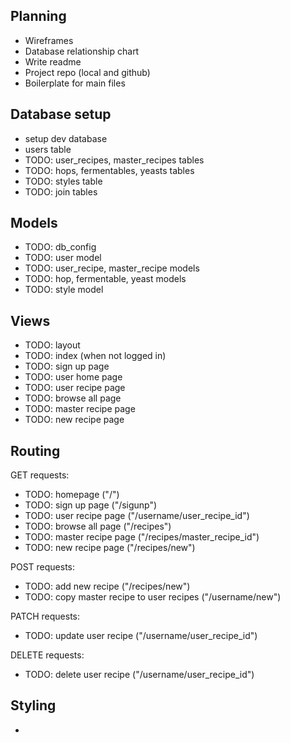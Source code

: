 ## Planning
* Wireframes
* Database relationship chart
* Write readme
* Project repo (local and github)
* Boilerplate for main files

## Database setup
* setup dev database
* users table
* TODO: user_recipes, master_recipes tables
* TODO: hops, fermentables, yeasts tables
* TODO: styles table
* TODO: join tables

## Models
* TODO: db_config
* TODO: user model
* TODO: user_recipe, master_recipe models
* TODO: hop, fermentable, yeast models
* TODO: style model

## Views
* TODO: layout
* TODO: index (when not logged in)
* TODO: sign up page
* TODO: user home page
* TODO: user recipe page
* TODO: browse all page
* TODO: master recipe page
* TODO: new recipe page

## Routing
GET requests:
* TODO: homepage ("/")
* TODO: sign up page ("/sigunp")
* TODO: user recipe page ("/username/user_recipe_id")
* TODO: browse all page ("/recipes")
* TODO: master recipe page ("/recipes/master_recipe_id")
* TODO: new recipe page ("/recipes/new")

POST requests:
* TODO: add new recipe ("/recipes/new")
* TODO: copy master recipe to user recipes ("/username/new")

PATCH requests:
* TODO: update user recipe ("/username/user_recipe_id")

DELETE requests:
* TODO: delete user recipe ("/username/user_recipe_id")

## Styling
* 
